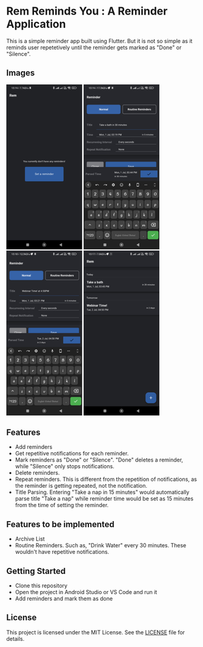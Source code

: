 # Rem Reminds You : A Reminder Application

This is a simple reminder app built using Flutter. But it is not so simple as it reminds user repetetively until the reminder gets marked as "Done" or "Silence".


## Images
<img src="screenshots/flutter_01.png" width="200" /> <img src="screenshots/flutter_02.png" width="200" /> <img src="screenshots/flutter_03.png" width="200" /> <img src="screenshots/flutter_04.png" width="200" />  

## Features

- Add reminders
- Get repetitive notifications for each reminder.
- Mark reminders as "Done" or "Silence". "Done" deletes a reminder, while "Silence" only stops notifications.
- Delete reminders.
- Repeat reminders. This is different from the repetition of notifications, as the reminder is getting repeated, not the notification.
- Title Parsing. Entering "Take a nap in 15 minutes" would automatically parse title "Take a nap" while reminder time would be set as 15 minutes from the time of setting the reminder.

## Features to be implemented

- Archive List
- Routine Reminders. Such as, "Drink Water" every 30 minutes. These wouldn't have repetitive notifications.

## Getting Started

- Clone this repository
- Open the project in Android Studio or VS Code and run it
- Add reminders and mark them as done

## License

This project is licensed under the MIT License. See the [LICENSE](LICENSE) file for details.
